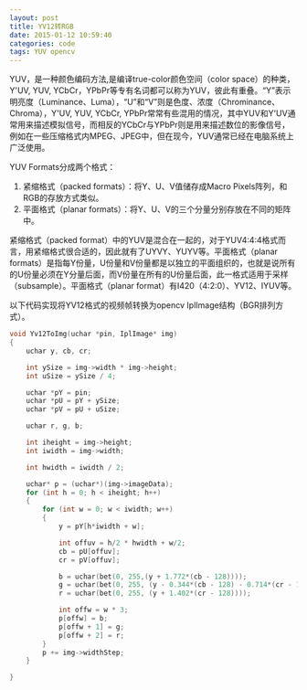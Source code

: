 ```yaml
---
layout: post
title: YV12转RGB
date: 2015-01-12 10:59:40
categories: code
tags: YUV opencv
---
```


YUV，是一种颜色编码方法,是编译true-color颜色空间（color space）的种类，Y'UV, YUV, YCbCr，YPbPr等专有名词都可以称为YUV，彼此有重叠。“Y”表示明亮度（Luminance、Luma），“U”和“V”则是色度、浓度（Chrominance、Chroma），Y'UV, YUV, YCbCr, YPbPr常常有些混用的情况，其中YUV和Y'UV通常用来描述模拟信号，而相反的YCbCr与YPbPr则是用来描述数位的影像信号，例如在一些压缩格式内MPEG、JPEG中，但在现今，YUV通常已经在电脑系统上广泛使用。

YUV Formats分成两个格式：

1. 紧缩格式（packed formats）：将Y、U、V值储存成Macro Pixels阵列，和RGB的存放方式类似。
2. 平面格式（planar formats）：将Y、U、V的三个分量分别存放在不同的矩阵中。

紧缩格式（packed format）中的YUV是混合在一起的，对于YUV4:4:4格式而言，用紧缩格式很合适的，因此就有了UYVY、YUYV等。平面格式（planar formats）是指每Y份量，U份量和V份量都是以独立的平面组织的，也就是说所有的U份量必须在Y分量后面，而V份量在所有的U份量后面，此一格式适用于采样（subsample）。平面格式（planar format）有I420（4:2:0）、YV12、IYUV等。


以下代码实现将YV12格式的视频帧转换为opencv IplImage结构（BGR排列方式）。


```cpp
void Yv12ToImg(uchar *pin, IplImage* img)
{
    uchar y, cb, cr;

    int ySize = img->width * img->height;
    int uSize = ySize / 4;

    uchar *pY = pin;
    uchar *pU = pY + ySize;
    uchar *pV = pU + uSize;

    uchar r, g, b;

    int iheight = img->height;
    int iwidth = img->width;

    int hwidth = iwidth / 2;

    uchar* p = (uchar*)(img->imageData);
    for (int h = 0; h < iheight; h++)
    {
        for (int w = 0; w < iwidth; w++)
        {
            y = pY[h*iwidth + w];

            int offuv = h/2 * hwidth + w/2;
            cb = pU[offuv];
            cr = pV[offuv];

            b = uchar(bet(0, 255,(y + 1.772*(cb - 128))));
            g = uchar(bet(0, 255, (y - 0.344*(cb - 128) - 0.714*(cr - 128))));
            r = uchar(bet(0, 255, (y + 1.402*(cr - 128))));

            int offw = w * 3;
            p[offw] = b;
            p[offw + 1] = g;
            p[offw + 2] = r;
        }
        p += img->widthStep;
    }

}
```

